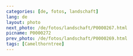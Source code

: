 ```yaml
---
categories: [de, fotos, landschaft]
lang: de
layout: photo
next_photo: /de/fotos/landschaft/P0000267.html
picname: P0000272
prev_photo: /de/fotos/landschaft/P0000269.html
tags: [Camelthorntree]
---
```

